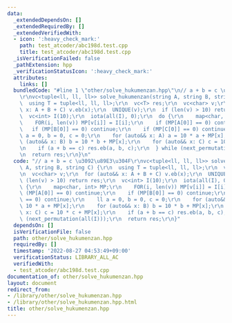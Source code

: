 ```yaml
---
data:
  _extendedDependsOn: []
  _extendedRequiredBy: []
  _extendedVerifiedWith:
  - icon: ':heavy_check_mark:'
    path: test_atcoder/abc198d.test.cpp
    title: test_atcoder/abc198d.test.cpp
  _isVerificationFailed: false
  _pathExtension: hpp
  _verificationStatusIcon: ':heavy_check_mark:'
  attributes:
    links: []
  bundledCode: "#line 1 \"other/solve_hukumenzan.hpp\"\n// a + b = c \u3092\u89E3\u304F\
    \r\nvc<tuple<ll, ll, ll>> solve_hukumenzan(string A, string B, string C) {\r\n\
    \  using T = tuple<ll, ll, ll>;\r\n  vc<T> res;\r\n  vc<char> v;\r\n  for (auto&&\
    \ x: A + B + C) v.eb(x);\r\n  UNIQUE(v);\r\n  if (len(v) > 10) return res;\r\n\
    \  vc<int> I(10);\r\n  iota(all(I), 0);\r\n  do {\r\n    map<char, int> MP;\r\n\
    \    FOR(i, len(v)) MP[v[i]] = I[i];\r\n    if (MP[A[0]] == 0) continue;\r\n \
    \   if (MP[B[0]] == 0) continue;\r\n    if (MP[C[0]] == 0) continue;\r\n    ll\
    \ a = 0, b = 0, c = 0;\r\n    for (auto&& x: A) a = 10 * a + MP[x];\r\n    for\
    \ (auto&& x: B) b = 10 * b + MP[x];\r\n    for (auto&& x: C) c = 10 * c + MP[x];\r\
    \n    if (a + b == c) res.eb(a, b, c);\r\n  } while (next_permutation(all(I)));\r\
    \n  return res;\r\n}\n"
  code: "// a + b = c \u3092\u89E3\u304F\r\nvc<tuple<ll, ll, ll>> solve_hukumenzan(string\
    \ A, string B, string C) {\r\n  using T = tuple<ll, ll, ll>;\r\n  vc<T> res;\r\
    \n  vc<char> v;\r\n  for (auto&& x: A + B + C) v.eb(x);\r\n  UNIQUE(v);\r\n  if\
    \ (len(v) > 10) return res;\r\n  vc<int> I(10);\r\n  iota(all(I), 0);\r\n  do\
    \ {\r\n    map<char, int> MP;\r\n    FOR(i, len(v)) MP[v[i]] = I[i];\r\n    if\
    \ (MP[A[0]] == 0) continue;\r\n    if (MP[B[0]] == 0) continue;\r\n    if (MP[C[0]]\
    \ == 0) continue;\r\n    ll a = 0, b = 0, c = 0;\r\n    for (auto&& x: A) a =\
    \ 10 * a + MP[x];\r\n    for (auto&& x: B) b = 10 * b + MP[x];\r\n    for (auto&&\
    \ x: C) c = 10 * c + MP[x];\r\n    if (a + b == c) res.eb(a, b, c);\r\n  } while\
    \ (next_permutation(all(I)));\r\n  return res;\r\n}"
  dependsOn: []
  isVerificationFile: false
  path: other/solve_hukumenzan.hpp
  requiredBy: []
  timestamp: '2022-08-27 04:53:49+09:00'
  verificationStatus: LIBRARY_ALL_AC
  verifiedWith:
  - test_atcoder/abc198d.test.cpp
documentation_of: other/solve_hukumenzan.hpp
layout: document
redirect_from:
- /library/other/solve_hukumenzan.hpp
- /library/other/solve_hukumenzan.hpp.html
title: other/solve_hukumenzan.hpp
---
```

